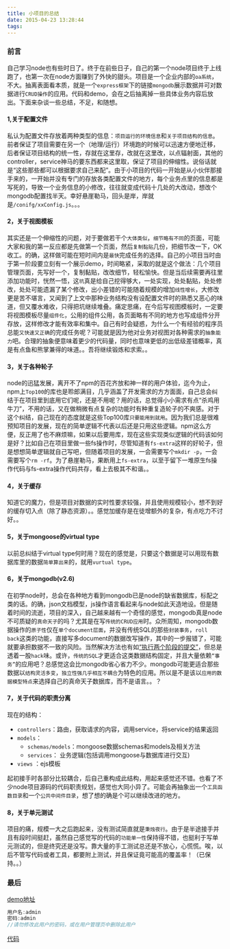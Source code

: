```yaml
---
title: 小项目的总结
date: 2015-04-23 13:28:44
tags:
---
```


### 前言
自己学习node也有些时日了。终于在前些日子，自己的第一个node项目终于上线跑了，也第一次在node方面赚到了外快的甜头。项目是一个企业内部的`oa系统`，不大。抽离表面看本质，就是一个`express框架`下的链接`mongodb`展示数据并可对数据进行`CRUD操作`的应用。代码和demo，会在之后抽离掉一些具体业务内容后放出。下面来杂谈一些总结，不足，和随想。

#### 1,关于配置文件
私认为配置文件存放着两种类型的信息：`项目运行的环境信息`和`关于项目结构的信息`。前者保证了项目需要在另一个（地理/运行）环境跑的时候可以迅速方便地迁移，后者保证项目结构的统一性，存就在这里存，改就在这里改，以点辐射面，其他的controller，service神马的要东西都来这里取，保证了项目的伸缩性。说俗话就是“这些那些都可以根据要求自己来配”。由于小项目的代码一开始是从小伙伴那接手来的，一开始并没有专门的存放各类配置文件的地方，每个业务点里的信息都是写死的，导致一个业务信息的小修改，往往就变成代码十几处的大改动，想改个mongodb配置找半天。幸好悬崖勒马，回头是岸，岸就是`/conifg/xxConfig.js`。。。

#### 2，关于视图模板
其实还是一个伸缩性的问题，对于要做若干个`大体类似`，`细节略有不同`的页面，可能大家和我的第一反应都是先做第一个页面，然后`复制黏贴`几份，把细节改一下，OK收工。的确，这样做可能在短时间内是`最快`完成任务的选择。自己的小项目当时由于第一阶段要立刻有一个展示demo，时间略紧，采取的就是这个做法：几个项目管理页面，先写好一个，复制黏贴，改改细节，轻松愉快。但是当后续需要再往里添加功能时，恍然一悟，这`坑`真是给自己挖得够大，一处实现，处处黏贴，处处修改，处处可能遗漏了某个修改，出小差错的可能随着规模的增加`线性增长`，大修改更是苦不堪言，又闻到了上文中那种业务结构没有设配置文件时的熟悉又恶心的味道，但又覆水难收，只得把坑继续堆叠。痛定思痛，在今后写视图模板时，一定要将视图模板尽量`组件化`，公用的组件公用，各页面略有不同的地方也写成组件分开存放，这样修改才能有效率和集中。自己有时会疑惑，为什么一个有经验的程序员总能`又快速又正确`的完成任务呢？可能就是因为他对业务对视图对各种需求的`抽象能力`吧。合理的抽象便意味着更少的代码量，同时也意味更低的出低级差错概率，真是有点鱼和熊掌兼得的味道。。吾将继续锻炼和求索。。

#### 3，关于各种轮子
node的迅猛发展，离开不了npm的百花齐放和神一样的用户体验，迄今为止，npm上`Top100`的库也是聆郎满目，几乎涵盖了开发需求的方方面面，自己总会纠结于在项目里到底用它们呢，还是不用呢？用的话，总觉得小小需求有点“杀鸡用牛刀”，不用的话，又在做稍微有点复杂的功能时有种重复造轮子的不爽感。对于这个纠结，自己现在的态度就是这些Top100库`只要能用到就用`。因为我们总是很难预知项目的发展，现在的简单逻辑不代表以后还是只用这些逻辑。npm这么方便，反正用了也不麻烦嘛，如果以后要用库，现在这些实现类似逻辑的代码该如何是好？比如自己在项目里做一些fs操作时，尽管知道有`fs-extra`这样的好轮子，但是想想简单逻辑就自己写吧，但随着项目的发展，一会需要写个`mkdir -p`，一会需要写个`rm -rf`。为了悬崖勒马，果断用上`fs-extra`，以至于留下一堆原生fs操作代码与fs-extra操作代码共存，看上去极其不和谐。。

#### 4，关于缓存
知道它的魔力，但是项目对数据的实时性要求较强，并且使用规模较小，想不到好的缓存切入点（除了静态资源）。。感觉加缓存是在徒增额外的复杂，有点吃力不讨好。。

#### 5，关于mongoose的virtual type
以前总纠结于virtual type何时用？现在的感觉是，只要这个数据是可以用现有数据库里的数据`简单算出来`的，就用`vurtual type`。

#### 6，关于mongodb(v2.6)
在初学node时，总会在各种地方看到mongodb已是node的缺省数据库，标配之类的话。的确，json文档模型，js操作语言看起来与node如此天造地设。但是随着时间的流逝，项目的深入，自己越来越有一个奇怪的感觉，mongodb真是node不可质疑的`真命天子`的吗？尤其是在写`传统的CRUD应用`时。众所周知，mongodb数据操作的`原子性`仅在`单个document层面`，并没有传统SQL的那些`封装事务`，`roll back`这类的功能，直接写多document的数据改写操作，其中的一步报错了，可能就要承担数据不一致的风险。当然解决方法也有如[“执行两个阶段的提交”][1]，但总是透着一股`hack`味。或许，`传统的SQL`才更适合这类数据结构固定，并且大量依赖`“事务”`的应用吧？总感觉这会比mongodb省心省力不少。mongodb可能更适合那些数据以`结构灵活多变`，`独立性强几乎相互不耦合`为特色的应用。所以是不是该以`应用的数据模型特点`来选择自己的真命天子数据库，而不是语言。。？

#### 7，关于代码的职责分离
现在的结构：

 - `controllers`：路由，获取请求的内容，调用service，将service的结果返回
 - `models`：
    - `schemas/models`：mongoose数据schemas和models及相关方法
    - `services`： 业务逻辑(包括调用mongoose与数据库进行交互)
 - `views` ：ejs模板

起初接手时各部分比较耦合，后自己重构成此结构，用起来感觉还不错。也看了不少node项目源码的代码职责规划，感觉也大同小异了。可能会再抽象出一个`工具函数目录`和一个`公共中间件目录`，想了想的确是个可以继续改进的地方。

#### 8，关于单元测试
项目的痛，规模一大之后跑起来，没有测试简直就是`秉烛夜行`。由于是半途接手并且有段时间挺赶，虽然自己感觉写的代码的`功能单一性`保持得不错，也挺利于写单元测试的，但是终究还是没写。靠大量的手工测试总还是不放心，心慌慌。唉，以后不管写代码或者工具，都要附上测试，并且保证竟可能高的覆盖率！（已保持。。）

### 最后
[demo地址][3]
```js
用户名:admin
密码:admin
//请勿修改此用户的密码，或在用户管理页中删除此用户
```
[代码][2]


  [1]: http://docs.mongoing.com/manual-zh/tutorial/perform-two-phase-commits.html
  [2]: https://github.com/DavidCai1993/awesomeOaSystem
  [3]: http://123.57.73.34:3003/
